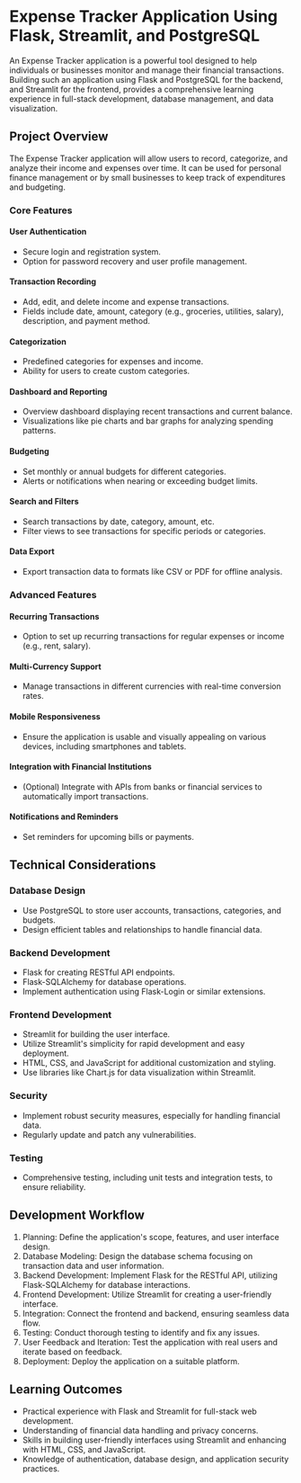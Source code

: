 # Expense Tracker Application Using Flask, Streamlit, and PostgreSQL

An Expense Tracker application is a powerful tool designed to help individuals or businesses monitor and manage their financial transactions. Building such an application using Flask and PostgreSQL for the backend, and Streamlit for the frontend, provides a comprehensive learning experience in full-stack development, database management, and data visualization.

## Project Overview

The Expense Tracker application will allow users to record, categorize, and analyze their income and expenses over time. It can be used for personal finance management or by small businesses to keep track of expenditures and budgeting.

### Core Features

#### User Authentication
- Secure login and registration system.
- Option for password recovery and user profile management.

#### Transaction Recording
- Add, edit, and delete income and expense transactions.
- Fields include date, amount, category (e.g., groceries, utilities, salary), description, and payment method.

#### Categorization
- Predefined categories for expenses and income.
- Ability for users to create custom categories.

#### Dashboard and Reporting
- Overview dashboard displaying recent transactions and current balance.
- Visualizations like pie charts and bar graphs for analyzing spending patterns.

#### Budgeting
- Set monthly or annual budgets for different categories.
- Alerts or notifications when nearing or exceeding budget limits.

#### Search and Filters
- Search transactions by date, category, amount, etc.
- Filter views to see transactions for specific periods or categories.

#### Data Export
- Export transaction data to formats like CSV or PDF for offline analysis.

### Advanced Features

#### Recurring Transactions
- Option to set up recurring transactions for regular expenses or income (e.g., rent, salary).

#### Multi-Currency Support
- Manage transactions in different currencies with real-time conversion rates.

#### Mobile Responsiveness
- Ensure the application is usable and visually appealing on various devices, including smartphones and tablets.

#### Integration with Financial Institutions
- (Optional) Integrate with APIs from banks or financial services to automatically import transactions.

#### Notifications and Reminders
- Set reminders for upcoming bills or payments.

## Technical Considerations

### Database Design
- Use PostgreSQL to store user accounts, transactions, categories, and budgets.
- Design efficient tables and relationships to handle financial data.

### Backend Development
- Flask for creating RESTful API endpoints.
- Flask-SQLAlchemy for database operations.
- Implement authentication using Flask-Login or similar extensions.

### Frontend Development
- Streamlit for building the user interface.
- Utilize Streamlit's simplicity for rapid development and easy deployment.
- HTML, CSS, and JavaScript for additional customization and styling.
- Use libraries like Chart.js for data visualization within Streamlit.

### Security
- Implement robust security measures, especially for handling financial data.
- Regularly update and patch any vulnerabilities.

### Testing
- Comprehensive testing, including unit tests and integration tests, to ensure reliability.

## Development Workflow
1. Planning: Define the application's scope, features, and user interface design.
2. Database Modeling: Design the database schema focusing on transaction data and user information.
3. Backend Development: Implement Flask for the RESTful API, utilizing Flask-SQLAlchemy for database interactions.
4. Frontend Development: Utilize Streamlit for creating a user-friendly interface.
5. Integration: Connect the frontend and backend, ensuring seamless data flow.
6. Testing: Conduct thorough testing to identify and fix any issues.
7. User Feedback and Iteration: Test the application with real users and iterate based on feedback.
8. Deployment: Deploy the application on a suitable platform.

## Learning Outcomes
- Practical experience with Flask and Streamlit for full-stack web development.
- Understanding of financial data handling and privacy concerns.
- Skills in building user-friendly interfaces using Streamlit and enhancing with HTML, CSS, and JavaScript.
- Knowledge of authentication, database design, and application security practices.